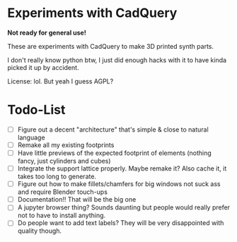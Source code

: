 # Experiments with CadQuery

**Not ready for general use!**

These are experiments with CadQuery to make 3D printed synth parts. 

I don't really know python btw, I just did enough hacks with it to have kinda picked it up by accident. 

License: lol. But yeah I guess AGPL?

# Todo-List

- [ ] Figure out a decent "architecture" that's simple & close to natural language
- [ ] Remake all my existing footprints
- [ ] Have little previews of the expected footprint of elements (nothing fancy, just cylinders and cubes)
- [ ] Integrate the support lattice properly. Maybe remake it? Also cache it, it takes too long to generate.
- [ ] Figure out how to make fillets/chamfers for big windows not suck ass and require Blender touch-ups
- [ ] Documentation!! That will be the big one
- [ ] A jupyter browser thing? Sounds daunting but people would really prefer not to have to install anything.
- [ ] Do people want to add text labels? They will be very disappointed with quality though. 